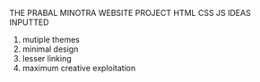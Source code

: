 THE PRABAL MINOTRA WEBSITE PROJECT
HTML CSS JS
IDEAS INPUTTED
1. mutiple themes
2. minimal design
3. lesser linking
4. maximum creative exploitation
